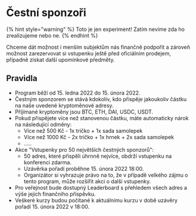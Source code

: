 # Čestní sponzoři

{% hint style="warning" %}
Toto je jen experiment! Zatím nevíme zda ho zrealizujeme nebo ne.
{% endhint %}

Chceme dát možnost i menším subjektům nás finančně podpořit a zároveň možnost zarezervovat si vstupenku ještě před oficiálním prodejem, případně získat další upomínkové předměty.

## Pravidla

* Program běží od 15. ledna 2022 do 15. února 2022.
* Čestným sponzorem se stává kdokoliv, kdo přispěje jakoukoliv částku na naše uvedené kryptoměnové adresy.
* Příjímané kryptoměny jsou BTC, ETH, DAI, USDC, USDT.
* Pokud přispějete více než stanovenou částku, máte automaticky nárok na následující odměny:
  * Více než 500 Kč - 1x tričko + 1x sada samolepek
  * Více než 1000 Kč - 2x tričko + 1x hrnek + 2x sada samolepek
  * .....
* Akce "Vstupenky pro 50 největších čestných sponzorů":
  * 50 adres, které přispěli úhrnně nejvíce, obdrží vstupenku na konferenci zdarma.
  * Uzávěrka pořadí proběhne 15. února 2022 18:00.
  * Organizátor si vyhrazuje právo na to, že v případě velkého zájmu o tento program, může rozšířit akci o další vstupenky.
* Pro veřejnost bude dostupný Leaderboard s přehledem všech adres a výše jejich finančního příspěvku.
* Veškeré kurzy budou počítané k aktuálnímu kurzu v době uzávěry pořadí 15. února 2022 v 18:00.



